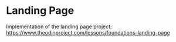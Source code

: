 # Landing Page

Implementation of the landing page project: <https://www.theodinproject.com/lessons/foundations-landing-page>
